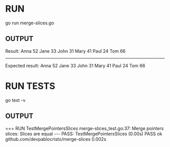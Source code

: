 # RUN

go run merge-slices.go

## OUTPUT

Result:
Anna 52
Jane 33
John 31
Mary 41
Paul 24
Tom 66
********************************************************
Expected result:
Anna 52
Jane 33
John 31
Mary 41
Paul 24
Tom 66

# RUN TESTS

go test -v

## OUTPUT

=== RUN   TestMergePointersSlices
    merge-slices_test.go:37: Merge pointers slices: Slices are equal
--- PASS: TestMergePointersSlices (0.00s)
PASS
ok      github.com/devpablocristo/merge-slices  0.002s
